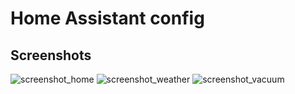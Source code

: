 # Home Assistant config

## Screenshots
![screenshot_home](https://user-images.githubusercontent.com/8469822/49330340-c0e58680-f595-11e8-929d-942e25051dd2.png)
![screenshot_weather](https://user-images.githubusercontent.com/8469822/49330341-c0e58680-f595-11e8-84ec-e1c73a82d17d.png)
![screenshot_vacuum](https://user-images.githubusercontent.com/8469822/49330342-c17e1d00-f595-11e8-95ba-1c9e65490b7e.png)
